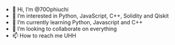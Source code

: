 - 👋 Hi, I’m @70Ophiuchi
- 👀 I’m interested in Python, JavaScript, C++, Solidity and Qiskit
- 🌱 I’m currently learning Python, Javascript and C++
- 💞️ I’m looking to collaborate on everything
- 📫 How to reach me UHH



